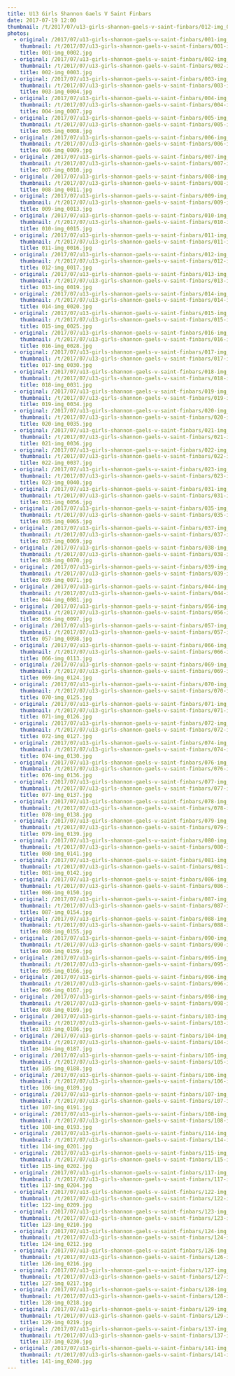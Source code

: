 ```yaml
---
title: U13 Girls Shannon Gaels V Saint Finbars
date: 2017-07-19 12:00
thumbnail: /t/2017/07/u13-girls-shannon-gaels-v-saint-finbars/012-img_0017.jpg
photos:
  - original: /2017/07/u13-girls-shannon-gaels-v-saint-finbars/001-img_0002.jpg
    thumbnail: /t/2017/07/u13-girls-shannon-gaels-v-saint-finbars/001-img_0002.jpg
    title: 001-img_0002.jpg
  - original: /2017/07/u13-girls-shannon-gaels-v-saint-finbars/002-img_0003.jpg
    thumbnail: /t/2017/07/u13-girls-shannon-gaels-v-saint-finbars/002-img_0003.jpg
    title: 002-img_0003.jpg
  - original: /2017/07/u13-girls-shannon-gaels-v-saint-finbars/003-img_0004.jpg
    thumbnail: /t/2017/07/u13-girls-shannon-gaels-v-saint-finbars/003-img_0004.jpg
    title: 003-img_0004.jpg
  - original: /2017/07/u13-girls-shannon-gaels-v-saint-finbars/004-img_0007.jpg
    thumbnail: /t/2017/07/u13-girls-shannon-gaels-v-saint-finbars/004-img_0007.jpg
    title: 004-img_0007.jpg
  - original: /2017/07/u13-girls-shannon-gaels-v-saint-finbars/005-img_0008.jpg
    thumbnail: /t/2017/07/u13-girls-shannon-gaels-v-saint-finbars/005-img_0008.jpg
    title: 005-img_0008.jpg
  - original: /2017/07/u13-girls-shannon-gaels-v-saint-finbars/006-img_0009.jpg
    thumbnail: /t/2017/07/u13-girls-shannon-gaels-v-saint-finbars/006-img_0009.jpg
    title: 006-img_0009.jpg
  - original: /2017/07/u13-girls-shannon-gaels-v-saint-finbars/007-img_0010.jpg
    thumbnail: /t/2017/07/u13-girls-shannon-gaels-v-saint-finbars/007-img_0010.jpg
    title: 007-img_0010.jpg
  - original: /2017/07/u13-girls-shannon-gaels-v-saint-finbars/008-img_0011.jpg
    thumbnail: /t/2017/07/u13-girls-shannon-gaels-v-saint-finbars/008-img_0011.jpg
    title: 008-img_0011.jpg
  - original: /2017/07/u13-girls-shannon-gaels-v-saint-finbars/009-img_0013.jpg
    thumbnail: /t/2017/07/u13-girls-shannon-gaels-v-saint-finbars/009-img_0013.jpg
    title: 009-img_0013.jpg
  - original: /2017/07/u13-girls-shannon-gaels-v-saint-finbars/010-img_0015.jpg
    thumbnail: /t/2017/07/u13-girls-shannon-gaels-v-saint-finbars/010-img_0015.jpg
    title: 010-img_0015.jpg
  - original: /2017/07/u13-girls-shannon-gaels-v-saint-finbars/011-img_0016.jpg
    thumbnail: /t/2017/07/u13-girls-shannon-gaels-v-saint-finbars/011-img_0016.jpg
    title: 011-img_0016.jpg
  - original: /2017/07/u13-girls-shannon-gaels-v-saint-finbars/012-img_0017.jpg
    thumbnail: /t/2017/07/u13-girls-shannon-gaels-v-saint-finbars/012-img_0017.jpg
    title: 012-img_0017.jpg
  - original: /2017/07/u13-girls-shannon-gaels-v-saint-finbars/013-img_0019.jpg
    thumbnail: /t/2017/07/u13-girls-shannon-gaels-v-saint-finbars/013-img_0019.jpg
    title: 013-img_0019.jpg
  - original: /2017/07/u13-girls-shannon-gaels-v-saint-finbars/014-img_0020.jpg
    thumbnail: /t/2017/07/u13-girls-shannon-gaels-v-saint-finbars/014-img_0020.jpg
    title: 014-img_0020.jpg
  - original: /2017/07/u13-girls-shannon-gaels-v-saint-finbars/015-img_0025.jpg
    thumbnail: /t/2017/07/u13-girls-shannon-gaels-v-saint-finbars/015-img_0025.jpg
    title: 015-img_0025.jpg
  - original: /2017/07/u13-girls-shannon-gaels-v-saint-finbars/016-img_0028.jpg
    thumbnail: /t/2017/07/u13-girls-shannon-gaels-v-saint-finbars/016-img_0028.jpg
    title: 016-img_0028.jpg
  - original: /2017/07/u13-girls-shannon-gaels-v-saint-finbars/017-img_0030.jpg
    thumbnail: /t/2017/07/u13-girls-shannon-gaels-v-saint-finbars/017-img_0030.jpg
    title: 017-img_0030.jpg
  - original: /2017/07/u13-girls-shannon-gaels-v-saint-finbars/018-img_0031.jpg
    thumbnail: /t/2017/07/u13-girls-shannon-gaels-v-saint-finbars/018-img_0031.jpg
    title: 018-img_0031.jpg
  - original: /2017/07/u13-girls-shannon-gaels-v-saint-finbars/019-img_0034.jpg
    thumbnail: /t/2017/07/u13-girls-shannon-gaels-v-saint-finbars/019-img_0034.jpg
    title: 019-img_0034.jpg
  - original: /2017/07/u13-girls-shannon-gaels-v-saint-finbars/020-img_0035.jpg
    thumbnail: /t/2017/07/u13-girls-shannon-gaels-v-saint-finbars/020-img_0035.jpg
    title: 020-img_0035.jpg
  - original: /2017/07/u13-girls-shannon-gaels-v-saint-finbars/021-img_0036.jpg
    thumbnail: /t/2017/07/u13-girls-shannon-gaels-v-saint-finbars/021-img_0036.jpg
    title: 021-img_0036.jpg
  - original: /2017/07/u13-girls-shannon-gaels-v-saint-finbars/022-img_0037.jpg
    thumbnail: /t/2017/07/u13-girls-shannon-gaels-v-saint-finbars/022-img_0037.jpg
    title: 022-img_0037.jpg
  - original: /2017/07/u13-girls-shannon-gaels-v-saint-finbars/023-img_0040.jpg
    thumbnail: /t/2017/07/u13-girls-shannon-gaels-v-saint-finbars/023-img_0040.jpg
    title: 023-img_0040.jpg
  - original: /2017/07/u13-girls-shannon-gaels-v-saint-finbars/031-img_0056.jpg
    thumbnail: /t/2017/07/u13-girls-shannon-gaels-v-saint-finbars/031-img_0056.jpg
    title: 031-img_0056.jpg
  - original: /2017/07/u13-girls-shannon-gaels-v-saint-finbars/035-img_0065.jpg
    thumbnail: /t/2017/07/u13-girls-shannon-gaels-v-saint-finbars/035-img_0065.jpg
    title: 035-img_0065.jpg
  - original: /2017/07/u13-girls-shannon-gaels-v-saint-finbars/037-img_0069.jpg
    thumbnail: /t/2017/07/u13-girls-shannon-gaels-v-saint-finbars/037-img_0069.jpg
    title: 037-img_0069.jpg
  - original: /2017/07/u13-girls-shannon-gaels-v-saint-finbars/038-img_0070.jpg
    thumbnail: /t/2017/07/u13-girls-shannon-gaels-v-saint-finbars/038-img_0070.jpg
    title: 038-img_0070.jpg
  - original: /2017/07/u13-girls-shannon-gaels-v-saint-finbars/039-img_0071.jpg
    thumbnail: /t/2017/07/u13-girls-shannon-gaels-v-saint-finbars/039-img_0071.jpg
    title: 039-img_0071.jpg
  - original: /2017/07/u13-girls-shannon-gaels-v-saint-finbars/044-img_0081.jpg
    thumbnail: /t/2017/07/u13-girls-shannon-gaels-v-saint-finbars/044-img_0081.jpg
    title: 044-img_0081.jpg
  - original: /2017/07/u13-girls-shannon-gaels-v-saint-finbars/056-img_0097.jpg
    thumbnail: /t/2017/07/u13-girls-shannon-gaels-v-saint-finbars/056-img_0097.jpg
    title: 056-img_0097.jpg
  - original: /2017/07/u13-girls-shannon-gaels-v-saint-finbars/057-img_0098.jpg
    thumbnail: /t/2017/07/u13-girls-shannon-gaels-v-saint-finbars/057-img_0098.jpg
    title: 057-img_0098.jpg
  - original: /2017/07/u13-girls-shannon-gaels-v-saint-finbars/066-img_0113.jpg
    thumbnail: /t/2017/07/u13-girls-shannon-gaels-v-saint-finbars/066-img_0113.jpg
    title: 066-img_0113.jpg
  - original: /2017/07/u13-girls-shannon-gaels-v-saint-finbars/069-img_0124.jpg
    thumbnail: /t/2017/07/u13-girls-shannon-gaels-v-saint-finbars/069-img_0124.jpg
    title: 069-img_0124.jpg
  - original: /2017/07/u13-girls-shannon-gaels-v-saint-finbars/070-img_0125.jpg
    thumbnail: /t/2017/07/u13-girls-shannon-gaels-v-saint-finbars/070-img_0125.jpg
    title: 070-img_0125.jpg
  - original: /2017/07/u13-girls-shannon-gaels-v-saint-finbars/071-img_0126.jpg
    thumbnail: /t/2017/07/u13-girls-shannon-gaels-v-saint-finbars/071-img_0126.jpg
    title: 071-img_0126.jpg
  - original: /2017/07/u13-girls-shannon-gaels-v-saint-finbars/072-img_0127.jpg
    thumbnail: /t/2017/07/u13-girls-shannon-gaels-v-saint-finbars/072-img_0127.jpg
    title: 072-img_0127.jpg
  - original: /2017/07/u13-girls-shannon-gaels-v-saint-finbars/074-img_0130.jpg
    thumbnail: /t/2017/07/u13-girls-shannon-gaels-v-saint-finbars/074-img_0130.jpg
    title: 074-img_0130.jpg
  - original: /2017/07/u13-girls-shannon-gaels-v-saint-finbars/076-img_0136.jpg
    thumbnail: /t/2017/07/u13-girls-shannon-gaels-v-saint-finbars/076-img_0136.jpg
    title: 076-img_0136.jpg
  - original: /2017/07/u13-girls-shannon-gaels-v-saint-finbars/077-img_0137.jpg
    thumbnail: /t/2017/07/u13-girls-shannon-gaels-v-saint-finbars/077-img_0137.jpg
    title: 077-img_0137.jpg
  - original: /2017/07/u13-girls-shannon-gaels-v-saint-finbars/078-img_0138.jpg
    thumbnail: /t/2017/07/u13-girls-shannon-gaels-v-saint-finbars/078-img_0138.jpg
    title: 078-img_0138.jpg
  - original: /2017/07/u13-girls-shannon-gaels-v-saint-finbars/079-img_0139.jpg
    thumbnail: /t/2017/07/u13-girls-shannon-gaels-v-saint-finbars/079-img_0139.jpg
    title: 079-img_0139.jpg
  - original: /2017/07/u13-girls-shannon-gaels-v-saint-finbars/080-img_0141.jpg
    thumbnail: /t/2017/07/u13-girls-shannon-gaels-v-saint-finbars/080-img_0141.jpg
    title: 080-img_0141.jpg
  - original: /2017/07/u13-girls-shannon-gaels-v-saint-finbars/081-img_0142.jpg
    thumbnail: /t/2017/07/u13-girls-shannon-gaels-v-saint-finbars/081-img_0142.jpg
    title: 081-img_0142.jpg
  - original: /2017/07/u13-girls-shannon-gaels-v-saint-finbars/086-img_0150.jpg
    thumbnail: /t/2017/07/u13-girls-shannon-gaels-v-saint-finbars/086-img_0150.jpg
    title: 086-img_0150.jpg
  - original: /2017/07/u13-girls-shannon-gaels-v-saint-finbars/087-img_0154.jpg
    thumbnail: /t/2017/07/u13-girls-shannon-gaels-v-saint-finbars/087-img_0154.jpg
    title: 087-img_0154.jpg
  - original: /2017/07/u13-girls-shannon-gaels-v-saint-finbars/088-img_0155.jpg
    thumbnail: /t/2017/07/u13-girls-shannon-gaels-v-saint-finbars/088-img_0155.jpg
    title: 088-img_0155.jpg
  - original: /2017/07/u13-girls-shannon-gaels-v-saint-finbars/090-img_0159.jpg
    thumbnail: /t/2017/07/u13-girls-shannon-gaels-v-saint-finbars/090-img_0159.jpg
    title: 090-img_0159.jpg
  - original: /2017/07/u13-girls-shannon-gaels-v-saint-finbars/095-img_0166.jpg
    thumbnail: /t/2017/07/u13-girls-shannon-gaels-v-saint-finbars/095-img_0166.jpg
    title: 095-img_0166.jpg
  - original: /2017/07/u13-girls-shannon-gaels-v-saint-finbars/096-img_0167.jpg
    thumbnail: /t/2017/07/u13-girls-shannon-gaels-v-saint-finbars/096-img_0167.jpg
    title: 096-img_0167.jpg
  - original: /2017/07/u13-girls-shannon-gaels-v-saint-finbars/098-img_0169.jpg
    thumbnail: /t/2017/07/u13-girls-shannon-gaels-v-saint-finbars/098-img_0169.jpg
    title: 098-img_0169.jpg
  - original: /2017/07/u13-girls-shannon-gaels-v-saint-finbars/103-img_0186.jpg
    thumbnail: /t/2017/07/u13-girls-shannon-gaels-v-saint-finbars/103-img_0186.jpg
    title: 103-img_0186.jpg
  - original: /2017/07/u13-girls-shannon-gaels-v-saint-finbars/104-img_0187.jpg
    thumbnail: /t/2017/07/u13-girls-shannon-gaels-v-saint-finbars/104-img_0187.jpg
    title: 104-img_0187.jpg
  - original: /2017/07/u13-girls-shannon-gaels-v-saint-finbars/105-img_0188.jpg
    thumbnail: /t/2017/07/u13-girls-shannon-gaels-v-saint-finbars/105-img_0188.jpg
    title: 105-img_0188.jpg
  - original: /2017/07/u13-girls-shannon-gaels-v-saint-finbars/106-img_0189.jpg
    thumbnail: /t/2017/07/u13-girls-shannon-gaels-v-saint-finbars/106-img_0189.jpg
    title: 106-img_0189.jpg
  - original: /2017/07/u13-girls-shannon-gaels-v-saint-finbars/107-img_0191.jpg
    thumbnail: /t/2017/07/u13-girls-shannon-gaels-v-saint-finbars/107-img_0191.jpg
    title: 107-img_0191.jpg
  - original: /2017/07/u13-girls-shannon-gaels-v-saint-finbars/108-img_0193.jpg
    thumbnail: /t/2017/07/u13-girls-shannon-gaels-v-saint-finbars/108-img_0193.jpg
    title: 108-img_0193.jpg
  - original: /2017/07/u13-girls-shannon-gaels-v-saint-finbars/114-img_0201.jpg
    thumbnail: /t/2017/07/u13-girls-shannon-gaels-v-saint-finbars/114-img_0201.jpg
    title: 114-img_0201.jpg
  - original: /2017/07/u13-girls-shannon-gaels-v-saint-finbars/115-img_0202.jpg
    thumbnail: /t/2017/07/u13-girls-shannon-gaels-v-saint-finbars/115-img_0202.jpg
    title: 115-img_0202.jpg
  - original: /2017/07/u13-girls-shannon-gaels-v-saint-finbars/117-img_0204.jpg
    thumbnail: /t/2017/07/u13-girls-shannon-gaels-v-saint-finbars/117-img_0204.jpg
    title: 117-img_0204.jpg
  - original: /2017/07/u13-girls-shannon-gaels-v-saint-finbars/122-img_0209.jpg
    thumbnail: /t/2017/07/u13-girls-shannon-gaels-v-saint-finbars/122-img_0209.jpg
    title: 122-img_0209.jpg
  - original: /2017/07/u13-girls-shannon-gaels-v-saint-finbars/123-img_0210.jpg
    thumbnail: /t/2017/07/u13-girls-shannon-gaels-v-saint-finbars/123-img_0210.jpg
    title: 123-img_0210.jpg
  - original: /2017/07/u13-girls-shannon-gaels-v-saint-finbars/124-img_0212.jpg
    thumbnail: /t/2017/07/u13-girls-shannon-gaels-v-saint-finbars/124-img_0212.jpg
    title: 124-img_0212.jpg
  - original: /2017/07/u13-girls-shannon-gaels-v-saint-finbars/126-img_0216.jpg
    thumbnail: /t/2017/07/u13-girls-shannon-gaels-v-saint-finbars/126-img_0216.jpg
    title: 126-img_0216.jpg
  - original: /2017/07/u13-girls-shannon-gaels-v-saint-finbars/127-img_0217.jpg
    thumbnail: /t/2017/07/u13-girls-shannon-gaels-v-saint-finbars/127-img_0217.jpg
    title: 127-img_0217.jpg
  - original: /2017/07/u13-girls-shannon-gaels-v-saint-finbars/128-img_0218.jpg
    thumbnail: /t/2017/07/u13-girls-shannon-gaels-v-saint-finbars/128-img_0218.jpg
    title: 128-img_0218.jpg
  - original: /2017/07/u13-girls-shannon-gaels-v-saint-finbars/129-img_0219.jpg
    thumbnail: /t/2017/07/u13-girls-shannon-gaels-v-saint-finbars/129-img_0219.jpg
    title: 129-img_0219.jpg
  - original: /2017/07/u13-girls-shannon-gaels-v-saint-finbars/137-img_0230.jpg
    thumbnail: /t/2017/07/u13-girls-shannon-gaels-v-saint-finbars/137-img_0230.jpg
    title: 137-img_0230.jpg
  - original: /2017/07/u13-girls-shannon-gaels-v-saint-finbars/141-img_0240.jpg
    thumbnail: /t/2017/07/u13-girls-shannon-gaels-v-saint-finbars/141-img_0240.jpg
    title: 141-img_0240.jpg
---
```

